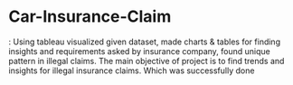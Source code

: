 # Car-Insurance-Claim
: Using tableau visualized given dataset, made charts &amp; tables for finding insights and requirements asked by insurance company, found unique pattern in illegal claims. The main objective of project is to find trends and insights for illegal insurance claims. Which was successfully done
